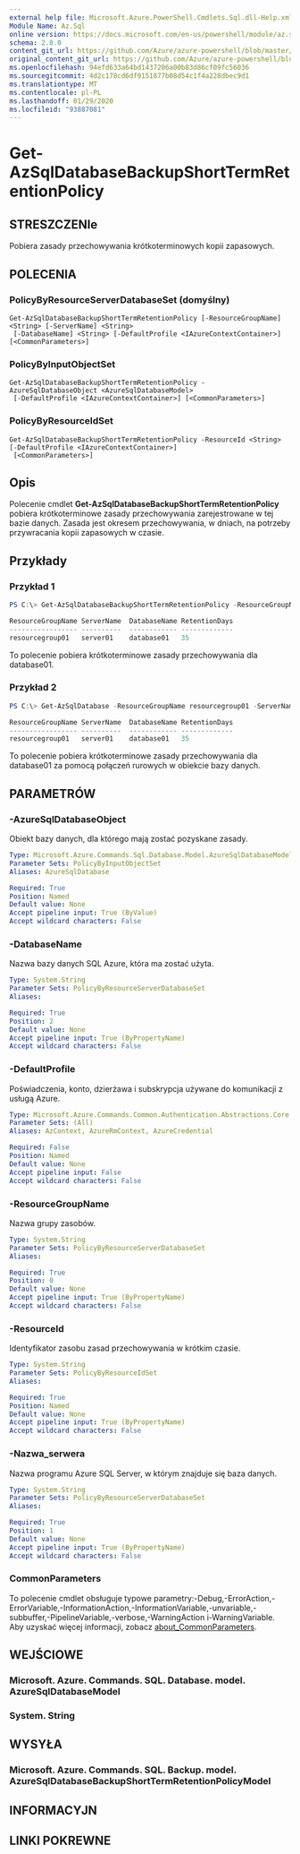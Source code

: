 ```yaml
---
external help file: Microsoft.Azure.PowerShell.Cmdlets.Sql.dll-Help.xml
Module Name: Az.Sql
online version: https://docs.microsoft.com/en-us/powershell/module/az.sql/get-azsqldatabasebackupshorttermretentionpolicy
schema: 2.0.0
content_git_url: https://github.com/Azure/azure-powershell/blob/master/src/Sql/Sql/help/Get-AzSqlDatabaseBackupShortTermRetentionPolicy.md
original_content_git_url: https://github.com/Azure/azure-powershell/blob/master/src/Sql/Sql/help/Get-AzSqlDatabaseBackupShortTermRetentionPolicy.md
ms.openlocfilehash: 94efd633a64bd1437206a00b83d86cf09fc56036
ms.sourcegitcommit: 4d2c178cd6df9151877b08d54c1f4a228dbec9d1
ms.translationtype: MT
ms.contentlocale: pl-PL
ms.lasthandoff: 01/29/2020
ms.locfileid: "93887081"
---
```

# Get-AzSqlDatabaseBackupShortTermRetentionPolicy

## STRESZCZENIe
Pobiera zasady przechowywania krótkoterminowych kopii zapasowych.

## POLECENIA

### PolicyByResourceServerDatabaseSet (domyślny)
```
Get-AzSqlDatabaseBackupShortTermRetentionPolicy [-ResourceGroupName] <String> [-ServerName] <String>
 [-DatabaseName] <String> [-DefaultProfile <IAzureContextContainer>] [<CommonParameters>]
```

### PolicyByInputObjectSet
```
Get-AzSqlDatabaseBackupShortTermRetentionPolicy -AzureSqlDatabaseObject <AzureSqlDatabaseModel>
 [-DefaultProfile <IAzureContextContainer>] [<CommonParameters>]
```

### PolicyByResourceIdSet
```
Get-AzSqlDatabaseBackupShortTermRetentionPolicy -ResourceId <String> [-DefaultProfile <IAzureContextContainer>]
 [<CommonParameters>]
```

## Opis
Polecenie cmdlet **Get-AzSqlDatabaseBackupShortTermRetentionPolicy** pobiera krótkoterminowe zasady przechowywania zarejestrowane w tej bazie danych.
Zasada jest okresem przechowywania, w dniach, na potrzeby przywracania kopii zapasowych w czasie.

## Przykłady

### Przykład 1
```powershell
PS C:\> Get-AzSqlDatabaseBackupShortTermRetentionPolicy -ResourceGroupName resourcegroup01 -ServerName server01 -DatabaseName database01

ResourceGroupName ServerName  DatabaseName RetentionDays
----------------- ----------  ------------ -------------
resourcegroup01   server01    database01   35
```

To polecenie pobiera krótkoterminowe zasady przechowywania dla database01.

### Przykład 2
```powershell
PS C:\> Get-AzSqlDatabase -ResourceGroupName resourcegroup01 -ServerName server01 -DatabaseName database01 | Get-AzSqlDatabaseBackupShortTermRetentionPolicy

ResourceGroupName ServerName  DatabaseName RetentionDays
----------------- ----------  ------------ -------------
resourcegroup01   server01    database01   35
```

To polecenie pobiera krótkoterminowe zasady przechowywania dla database01 za pomocą połączeń rurowych w obiekcie bazy danych.

## PARAMETRÓW

### -AzureSqlDatabaseObject
Obiekt bazy danych, dla którego mają zostać pozyskane zasady.

```yaml
Type: Microsoft.Azure.Commands.Sql.Database.Model.AzureSqlDatabaseModel
Parameter Sets: PolicyByInputObjectSet
Aliases: AzureSqlDatabase

Required: True
Position: Named
Default value: None
Accept pipeline input: True (ByValue)
Accept wildcard characters: False
```

### -DatabaseName
Nazwa bazy danych SQL Azure, która ma zostać użyta.

```yaml
Type: System.String
Parameter Sets: PolicyByResourceServerDatabaseSet
Aliases:

Required: True
Position: 2
Default value: None
Accept pipeline input: True (ByPropertyName)
Accept wildcard characters: False
```

### -DefaultProfile
Poświadczenia, konto, dzierżawa i subskrypcja używane do komunikacji z usługą Azure.

```yaml
Type: Microsoft.Azure.Commands.Common.Authentication.Abstractions.Core.IAzureContextContainer
Parameter Sets: (All)
Aliases: AzContext, AzureRmContext, AzureCredential

Required: False
Position: Named
Default value: None
Accept pipeline input: False
Accept wildcard characters: False
```

### -ResourceGroupName
Nazwa grupy zasobów.

```yaml
Type: System.String
Parameter Sets: PolicyByResourceServerDatabaseSet
Aliases:

Required: True
Position: 0
Default value: None
Accept pipeline input: True (ByPropertyName)
Accept wildcard characters: False
```

### -ResourceId
Identyfikator zasobu zasad przechowywania w krótkim czasie.

```yaml
Type: System.String
Parameter Sets: PolicyByResourceIdSet
Aliases:

Required: True
Position: Named
Default value: None
Accept pipeline input: True (ByPropertyName)
Accept wildcard characters: False
```

### -Nazwa_serwera
Nazwa programu Azure SQL Server, w którym znajduje się baza danych.

```yaml
Type: System.String
Parameter Sets: PolicyByResourceServerDatabaseSet
Aliases:

Required: True
Position: 1
Default value: None
Accept pipeline input: True (ByPropertyName)
Accept wildcard characters: False
```

### CommonParameters
To polecenie cmdlet obsługuje typowe parametry:-Debug,-ErrorAction,-ErrorVariable,-InformationAction,-InformationVariable,-unvariable,-subbuffer,-PipelineVariable,-verbose,-WarningAction i-WarningVariable. Aby uzyskać więcej informacji, zobacz [about_CommonParameters](https://go.microsoft.com/fwlink/?LinkID=113216).

## WEJŚCIOWE

### Microsoft. Azure. Commands. SQL. Database. model. AzureSqlDatabaseModel

### System. String

## WYSYŁA

### Microsoft. Azure. Commands. SQL. Backup. model. AzureSqlDatabaseBackupShortTermRetentionPolicyModel

## INFORMACYJN

## LINKI POKREWNE
